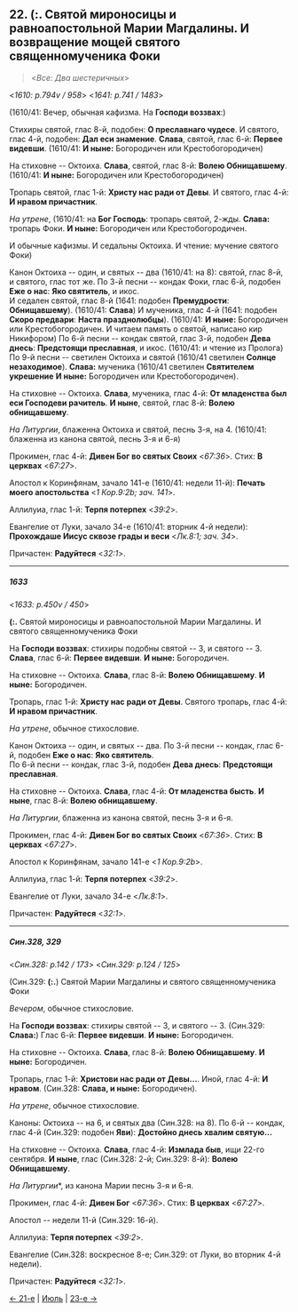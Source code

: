 
## 22. (:. Святой мироносицы и равноапостольной Марии Магдалины. И возвращение мощей святого священномученика Фоки

> <*Все: Два шестеричных*>

<*1610: p.794v / 958*>
<*1641: p.741 / 1483*>

(1610/41: Вечер, обычная кафизма. На **Господи воззвах**:)

Стихиры святой, глас 8-й, подобен: **О преславнаго чудесе**. И святого, глас 4-й, 
подобен: **Дал еси знамение**. **Слава**, святой, глас 6-й: **Первее видевши**. 
(1610/41: **И ныне:** Богородичен или Крестобогородичен)

На стиховне -- Октоиха. **Слава**, святой, глас 8-й: **Волею Обнищавшему**.
(1610/41: **И ныне:** Богородичен или Крестобогородичен)

Тропарь святой, глас 1-й: **Христу нас ради от Девы**. 
И святого, глас 4-й: **И нравом причастник**.

*На утрене*, (1610/41: на **Бог Господь**: тропарь святой, 2-жды. 
**Слава:** тропарь Фоки. **И ныне:** Богородичен или Крестобогородичен.

И обычные кафизмы. И седальны Октоиха. И чтение: мучение святого Фоки)

Канон Октоиха -- один, и святых -- два (1610/41: на 8): святой, глас 8-й, и святого, глас тот же. 
По 3-й песни -- кондак Фоки, глас 6-й, подобен **Еже о нас**: **Яко святитель**, и икос.  
И седален святой, глас 8-й (1641: подобен **Премудрости**: **Обнищавшему**). 
(1610/41: **Слава**) И мученика, глас 4-й  (1641: подобен **Скоро предвари**: **Наста празднолюбцы**). 
(1610/41: **И ныне:** Богородичен или Крестобогородичен. И читаем память о святой, написано кир Никифором)
По 6-й песни -- кондак святой, глас 3-й, подобен **Дева днесь**: **Предстоящи преславная**, и икос. 
(1610/41: и чтение из Пролога)
По 9-й песни -- светилен Октоиха и святой (1610/41 светилен **Солнце незаходимое**). 
**Слава:** мученика  (1610/41 светилен **Святителем укрешение**  **И ныне:** Богородичен или Крестобогородичен).  

На стиховне -- Октоиха. **Слава**, мученика, глас 4-й: **От младенства был еси Господеви рачитель**.
**И ныне**, святой, глас 8-й: **Волею обнищавшему**. 

*На Литургии*, блаженна Октоиха и святой, песнь 3-я, на 4.
(1610/41: блаженна из канона святой, песнь 3-я и 6-я)

Прокимен, глас 4-й: **Дивен Бог во святых Своих** <*67:36*>. Стих: **В церквах** <*67:27*>. 

Апостол к Коринфянам, зачало 141-е (1610/41: недели 11-й): 
**Печать моего апостольства** <*1 Кор.9:2b; зач. 141*>. 

Аллилуиа, глас 1-й: **Терпя потерпех** <*39:2*>.

Евангелие от Луки, зачало 34-е  (1610/41: вторник 4-й недели): 
**Прохождаше Иисус сквозе грады и веси** <*Лк.8:1; зач. 34*>.

Причастен: **Радуйтеся** <*32:1*>.

---

##### 1633

<*1633: p.450v / 450*>

**(:.** Святой мироносицы и равноапостольной Марии Магдалины. И святого священномученика Фоки

На **Господи воззвах**: стихиры подобны святой -- 3, и святого -- 3.
**Слава**, глас 6-й: **Первее видевши**. **И ныне:** Богородичен.

На стиховне -- Октоиха. **Слава**, глас 8-й: **Волею Обнищавшему**. **И ныне:** Богородичен.

Тропарь, глас 1-й: **Христу нас ради от Девы**.
Святого тропарь, глас 4-й: **И нравом причастник**.

*На утрене*, обычное стихословие. 

Канон Октоиха -- один, и святых -- два.
По 3-й песни -- кондак, глас 6-й, подобен **Еже о нас**: **Яко святитель**.  
По 6-й песни -- кондак, глас 3-й, подобен **Дева днесь**: **Предстоящи преславная**.

На стиховне -- Октоиха. **Слава**, глас 4-й: **От младенства бысть**.
**И ныне**, глас 8-й: **Волею обнищавшему**.

*На Литургии*, блаженна из канона святой, песнь 3-я и 6-я.

Прокимен, глас 4-й: **Дивен Бог во святых Своих** <*67:36*>. Стих: **В церквах** <*67:27*>.

Апостол к Коринфянам, зачало 141-е <*1 Кор.9:2b*>.

Аллилуиа, глас 1-й: **Терпя потерпех** <*39:2*>.

Евангелие от Луки, зачало 34-е <*Лк.8:1*>.

Причастен: **Радуйтеся** <*32:1*>.

---

##### Син.328, 329

<*Син.328: p.142 / 173*>
<*Син.329: p.124 / 125*>

(Син.329: **(:.**) Святой Марии Магдалины и святого священномученика Фоки

*Вечером*, обычное стихословие. 

На **Господи воззвах**: стихиры святой -- 3, и святого -- 3. 
(Син.329: **Слава:**) Глас 6-й: **Первее видевши**. 
**И ныне:** Богородичен.

На стиховне -- Октоиха. **Слава**, глас 8-й: **Волею Обнищавшему**. **И ныне:** Богородичен.

Тропарь, глас 1-й: **Христови нас ради от Девы...**. 
Иной, глас 4-й: **И нравом**.
(Син.328: **Слава, и ныне:** Богородичен). 

*На утрене*, обычное стихословие. 

Каноны: Октоиха -- на 6, и святых два (Син.328: на 8). 
По 6-й -- кондак, глас 4-й (Син.329: подобен **Яви**): **Достойно днесь хвалим святую...** 

На стиховне -- Октоиха. **Слава**, глас 4-й: **Измлада быв**, ищи 22-го сентября. 
**И ныне**, глас (Син.328: 2-й; Син.329: 8-й): **Волею Обнищавшему**. 

*На Литургии**, из канона Марии песнь 3-я и 6-я.

Прокимен, глас 4-й: **Дивен Бог** <*67:36*>. Стих: **В церквах** <*67:27*>.

Апостол -- недели 11-й (Син.329: 16-й).

Аллилуиа: **Терпя потерпех** <*39:2*>.

Евангелие (Син.328: воскресное 8-е; Син.329: от Луки, во вторник 4-й недели).

Причастен: **Радуйтеся** <*32:1*>.

[← 21-е](07_21_SAB.ru.md) | [Июль](README.md#22-й) | [23-е →](07_23_SAB.ru.md)

